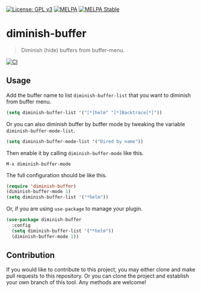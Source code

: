 [![License: GPL v3](https://img.shields.io/badge/License-GPL%20v3-blue.svg)](https://www.gnu.org/licenses/gpl-3.0)
[![MELPA](https://melpa.org/packages/diminish-buffer-badge.svg)](https://melpa.org/#/diminish-buffer)
[![MELPA Stable](https://stable.melpa.org/packages/diminish-buffer-badge.svg)](https://stable.melpa.org/#/diminish-buffer)

# diminish-buffer
> Diminish (hide) buffers from buffer-menu.

[![CI](https://github.com/jcs-elpa/diminish-buffer/actions/workflows/test.yml/badge.svg)](https://github.com/jcs-elpa/diminish-buffer/actions/workflows/test.yml)

## Usage

Add the buffer name to list `diminish-buffer-list` that you want to diminish
from buffer menu.

```el
(setq diminish-buffer-list '("[*]helm" "[*]Backtrace[*]"))
```

Or you can also diminish buffer by buffer mode by tweaking the variable
`diminish-buffer-mode-list`.

```el
(setq diminish-buffer-mode-list '("Dired by name"))
```

Then enable it by calling `diminish-buffer-mode` like this.

```
M-x diminish-buffer-mode
```

The full configuration should be like this.

```el
(require 'diminish-buffer)
(diminish-buffer-mode 1)
(setq diminish-buffer-list '("*helm"))
```

Or, if you are using `use-package` to manage your plugin.

```el
(use-package diminish-buffer
  :config
  (setq diminish-buffer-list '("*helm"))
  (diminish-buffer-mode 1))
```

## Contribution

If you would like to contribute to this project, you may either
clone and make pull requests to this repository. Or you can
clone the project and establish your own branch of this tool.
Any methods are welcome!
